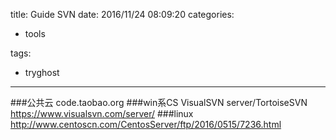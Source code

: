 title: Guide SVN
date: 2016/11/24 08:09:20
categories:

 - tools 


tags:

- tryghost

---

###公共云
code.taobao.org
###win系CS
VisualSVN server/TortoiseSVN
https://www.visualsvn.com/server/
###linux
http://www.centoscn.com/CentosServer/ftp/2016/0515/7236.html



